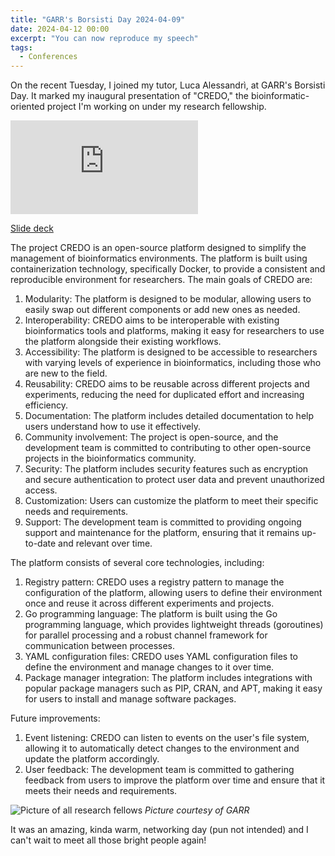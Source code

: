 ```yaml
---
title: "GARR's Borsisti Day 2024-04-09"
date: 2024-04-12 00:00
excerpt: "You can now reproduce my speech"
tags:
  - Conferences
---
```


On the recent Tuesday, I joined my tutor, Luca Alessandrì, at GARR's Borsisti Day.
It marked my inaugural presentation of "CREDO," the bioinformatic-oriented project I'm working on under my research fellowship.

<iframe title="CREDO: DOcker file generator for bioinformatics applications - E. Martelli -  17° Borsisti Day 2024" src="https://garr.tv/videos/embed/2f7579db-ef10-47c8-969e-1d9ad6b905a8" frameborder="0" allowfullscreen="" sandbox="allow-same-origin allow-scripts allow-popups" class="aspect-video w-full"></iframe>

[Slide deck](https://github.com/eliseomartelli/garr_borsisti_day_2024_04_09/archive/refs/tags/v1.0.0.zip)

The project CREDO is an open-source platform designed to simplify the management of bioinformatics environments. The platform is built using containerization technology, specifically Docker, to provide a
consistent and reproducible environment for researchers. The main goals of CREDO are:

1. Modularity: The platform is designed to be modular, allowing users to easily swap out different components or add new ones as needed.
2. Interoperability: CREDO aims to be interoperable with existing bioinformatics tools and platforms, making it easy for researchers to use the platform alongside their existing workflows.
3. Accessibility: The platform is designed to be accessible to researchers with varying levels of experience in bioinformatics, including those who are new to the field.
4. Reusability: CREDO aims to be reusable across different projects and experiments, reducing the need for duplicated effort and increasing efficiency.
5. Documentation: The platform includes detailed documentation to help users understand how to use it effectively.
6. Community involvement: The project is open-source, and the development team is committed to contributing to other open-source projects in the bioinformatics community.
7. Security: The platform includes security features such as encryption and secure authentication to protect user data and prevent unauthorized access.
8. Customization: Users can customize the platform to meet their specific needs and requirements.
9. Support: The development team is committed to providing ongoing support and maintenance for the platform, ensuring that it remains up-to-date and relevant over time.

The platform consists of several core technologies, including:

1. Registry pattern: CREDO uses a registry pattern to manage the configuration of the platform, allowing users to define their environment once and reuse it across different experiments and projects.
2. Go programming language: The platform is built using the Go programming language, which provides lightweight threads (goroutines) for parallel processing and a robust channel framework for communication
   between processes.
3. YAML configuration files: CREDO uses YAML configuration files to define the environment and manage changes to it over time.
4. Package manager integration: The platform includes integrations with popular package managers such as PIP, CRAN, and APT, making it easy for users to install and manage software packages.

Future improvements:

1. Event listening: CREDO can listen to events on the user's file system, allowing it to automatically detect changes to the environment and update the platform accordingly.
2. User feedback: The development team is committed to gathering feedback from users to improve the platform over time and ensure that it meets their needs and requirements.

![Picture of all research fellows](/posts/2024-04-12-borsisti-day/1712762678252.jpeg)
_Picture courtesy of GARR_

It was an amazing, kinda warm, networking day (pun not intended) and I can't wait to meet all those bright people again!
